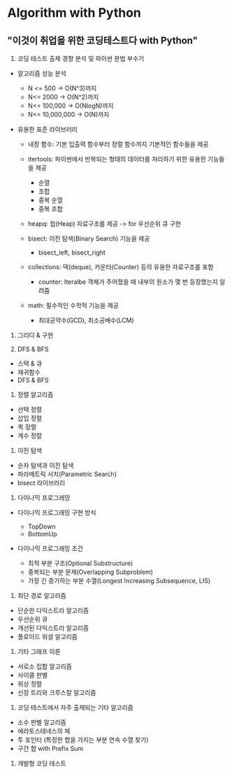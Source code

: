 # Algorithm with Python

## "이것이 취업을 위한 코딩테스트다 with Python"

1. 코딩 테스트 출제 경향 분석 및 파이썬 문법 부수기

- 알고리즘 성능 분석

  - N <= 500 -> O(N^3)까지
  - N<= 2000 -> O(N^2)까지
  - N<= 100,000 -> O(NlogN)까지
  - N<= 10,000,000 -> O(N)까지

- 유용한 표준 라이브러리

  - 내장 함수: 기본 입출력 함수부터 정렬 함수까지 기본적인 함수들을 제공

  - itertools: 파이썬에서 반복되는 형태의 데이터를 처리하기 위한 유용한 기능들을 제공

    - 순열
    - 조합
    - 중복 순열
    - 중복 조합

  - heapq: 힙(Heap) 자료구조를 제공 -> for 우선순위 큐 구현

  - bisect: 이진 탐색(Binary Search) 기능을 제공

    - bisect_left, bisect_right

  - collections: 덱(deque), 카운터(Counter) 등의 유용한 자료구조를 포함

    - counter: Iteralbe 객체가 주어졌을 때 내부의 원소가 몇 번 등장했는지 알려줌

  - math: 필수적인 수학적 기능을 제공

    - 최대공약수(GCD), 최소공배수(LCM)

1. 그리디 & 구현

1. DFS & BFS

- 스택 & 큐
- 재귀함수
- DFS & BFS

1. 정렬 알고리즘

- 선택 정렬
- 삽입 정렬
- 퀵 정렬
- 계수 정렬

1. 이진 탐색

- 순차 탐색과 이진 탐색
- 파라메트릭 서치(Parametric Search)
- bisect 라이브러리

1. 다이나믹 프로그래밍

- 다이나믹 프로그래밍 구현 방식

  - TopDown
  - BottomUp

- 다이나믹 프로그래밍 조건

  - 최적 부분 구조(Optional Substructure)
  - 중복되는 부분 문제(Overlapping Subproblem)
  - 가장 긴 증가하는 부분 수열(Longest Increasing Subsequence, LIS)

1. 최단 경로 알고리즘

- 단순한 다익스트라 알고리즘
- 우선순위 큐
- 개선된 다익스트라 알고리즘
- 플로이드 워셜 알고리즘

1. 기타 그래프 이론

- 서로소 집합 알고리즘
- 사이클 판별
- 위상 정렬
- 신장 트리와 크루스칼 알고리즘

1. 코딩 테스트에서 자주 출제되는 기타 알고리즘

- 소수 판별 알고리즘
- 에라토스테네스의 체
- 투 포인터 (특정한 합을 가지는 부분 연속 수열 찾기)
- 구간 합 with Prefix Sum

1. 개발형 코딩 테스트

